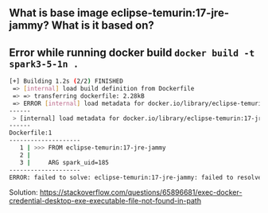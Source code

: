 ## What is base image eclipse-temurin:17-jre-jammy? What is it based on?



## Error while running docker build `docker build -t spark3-5-1n .`

```bash
[+] Building 1.2s (2/2) FINISHED                                       docker:default
 => [internal] load build definition from Dockerfile                             0.0s
 => => transferring dockerfile: 2.28kB                                           0.0s
 => ERROR [internal] load metadata for docker.io/library/eclipse-temurin:17-jre  1.1s
------
 > [internal] load metadata for docker.io/library/eclipse-temurin:17-jre-jammy:
------
Dockerfile:1
--------------------
   1 | >>> FROM eclipse-temurin:17-jre-jammy
   2 |     
   3 |     ARG spark_uid=185
--------------------
ERROR: failed to solve: eclipse-temurin:17-jre-jammy: failed to resolve source metadata for docker.io/library/eclipse-temurin:17-jre-jammy: error getting credentials - err: exec: "docker-credential-desktop": executable file not found in $PATH, out: ``
```

Solution: https://stackoverflow.com/questions/65896681/exec-docker-credential-desktop-exe-executable-file-not-found-in-path
